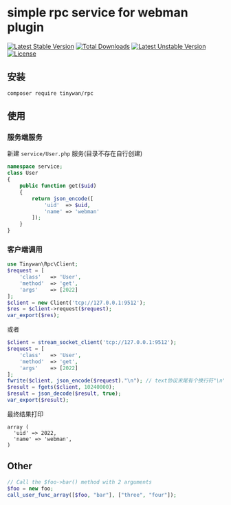 # simple rpc service for webman plugin

[![Latest Stable Version](http://poser.pugx.org/tinywan/rpc/v)](https://packagist.org/packages/tinywan/rpc)
[![Total Downloads](http://poser.pugx.org/tinywan/rpc/downloads)](https://packagist.org/packages/tinywan/rpc)
[![Latest Unstable Version](http://poser.pugx.org/tinywan/rpc/v/unstable)](https://packagist.org/packages/tinywan/rpc)
[![License](http://poser.pugx.org/tinywan/rpc/license)](https://packagist.org/packages/tinywan/rpc)

## 安装

```shell
composer require tinywan/rpc
```

## 使用

### 服务端服务

新建 `service/User.php` 服务(目录不存在自行创建)

```php
namespace service;
class User
{
    public function get($uid)
    {
        return json_encode([
            'uid'  => $uid,
            'name' => 'webman'
        ]);
    }
}
```
### 客户端调用

```php
use Tinywan\Rpc\Client;
$request = [
    'class'   => 'User',
    'method'  => 'get',
    'args'    => [2022]
];
$client = new Client('tcp://127.0.0.1:9512');
$res = $client->request($request);
var_export($res);
```

或者

```php
$client = stream_socket_client('tcp://127.0.0.1:9512');
$request = [
    'class'   => 'User',
    'method'  => 'get',
    'args'    => [2022]
];
fwrite($client, json_encode($request)."\n"); // text协议末尾有个换行符"\n"
$result = fgets($client, 10240000);
$result = json_decode($result, true);
var_export($result);
```

最终结果打印

```phpregexp
array (
  'uid' => 2022,
  'name' => 'webman',
)
```

## Other
```php
// Call the $foo->bar() method with 2 arguments
$foo = new foo;
call_user_func_array([$foo, "bar"], ["three", "four"]);
```
